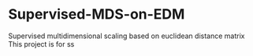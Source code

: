 # Supervised-MDS-on-EDM
Supervised multidimensional scaling based on euclidean distance matrix
This project is for 
ss
